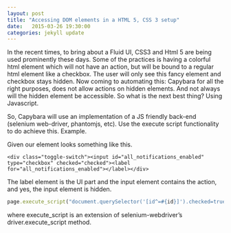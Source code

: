 ```yaml
---
layout: post
title: "Accessing DOM elements in a HTML 5, CSS 3 setup"
date:   2015-03-26 19:30:00
categories: jekyll update
---
```

In the recent times, to bring about a Fluid UI, CSS3 and Html 5 are being used prominently these days. Some of the practices is having a colorful html element which will not have an action, but will be bound to a regular html element like a checkbox. The user will only see this fancy element and checkbox stays hidden.
Now coming to automating this: Capybara for all the right purposes, does not allow actions on hidden elements. And not always will the hidden element be accessible. So what is the next best thing? Using 
Javascript.

So, Capybara will use an implementation of a JS friendly back-end (selenium web-driver, phantomjs, etc). Use the execute script functionality to do achieve this.
Example.

Given our element looks something like this.

```
<div class="toggle-switch"><input id="all_notifications_enabled" type="checkbox" checked="checked"><label for="all_notifications_enabled"></label></div>
```

The label element is the UI part and the input element contains the action, and yes, the input element is hidden. 

```ruby
page.execute_script("document.querySelector('[id^=#{id}]').checked=true")
```

where execute_script is an extension of selenium-webdriver’s driver.execute_script method.